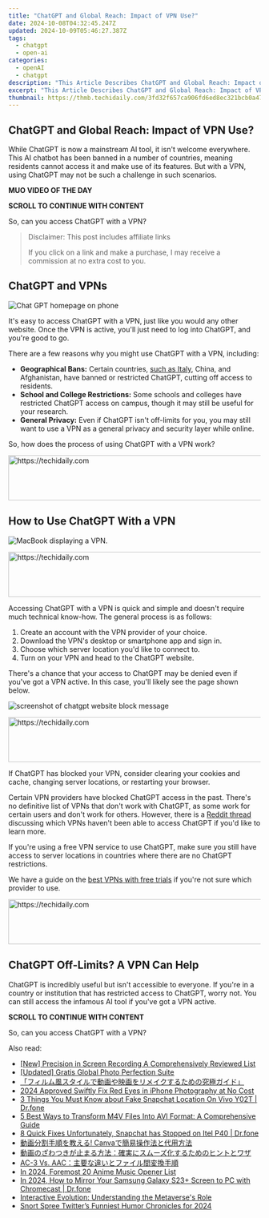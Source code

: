 ```yaml
---
title: "ChatGPT and Global Reach: Impact of VPN Use?"
date: 2024-10-08T04:32:45.247Z
updated: 2024-10-09T05:46:27.387Z
tags:
  - chatgpt
  - open-ai
categories:
  - openAI
  - chatgpt
description: "This Article Describes ChatGPT and Global Reach: Impact of VPN Use?"
excerpt: "This Article Describes ChatGPT and Global Reach: Impact of VPN Use?"
thumbnail: https://thmb.techidaily.com/3fd32f657ca906fd6ed8ec321bcb0a471e050e9fdbe1e0332d4aba568afc6cd5.jpg
---
```


## ChatGPT and Global Reach: Impact of VPN Use?

 While ChatGPT is now a mainstream AI tool, it isn't welcome everywhere. This AI chatbot has been banned in a number of countries, meaning residents cannot access it and make use of its features. But with a VPN, using ChatGPT may not be such a challenge in such scenarios.

**MUO VIDEO OF THE DAY**

**SCROLL TO CONTINUE WITH CONTENT**

 So, can you access ChatGPT with a VPN?

>  Disclaimer: This post includes affiliate links
>
>  If you click on a link and make a purchase, I may receive a commission at no extra cost to you.
>

## ChatGPT and VPNs

![Chat GPT homepage on phone](https://thmb.techidaily.com/c64fedaf756cbcf9ac92722c1b2668052e1efc526bd85097cc0c097ddacbbc3a.jpg)

 It's easy to access ChatGPT with a VPN, just like you would any other website. Once the VPN is active, you'll just need to log into ChatGPT, and you're good to go.

 There are a few reasons why you might use ChatGPT with a VPN, including:

* **Geographical Bans:** Certain countries, [such as Italy](https://www.makeuseof.com/why-has-italy-banned-chatgpt/), China, and Afghanistan, have banned or restricted ChatGPT, cutting off access to residents.
* **School and College Restrictions:** Some schools and colleges have restricted ChatGPT access on campus, though it may still be useful for your research.
* **General Privacy:** Even if ChatGPT isn't off-limits for you, you may still want to use a VPN as a general privacy and security layer while online.

 So, how does the process of using ChatGPT with a VPN work?

<!-- affiliate ads begin -->
<a href="https://zebaoaffiliateprogram.pxf.io/c/5597632/2137972/21526" target="_top" id="2137972">
  <img src="//a.impactradius-go.com/display-ad/21526-2137972" border="0" alt="https://techidaily.com" width="728" height="90"/>
</a>
<img height="0" width="0" src="https://zebaoaffiliateprogram.pxf.io/i/5597632/2137972/21526" style="position:absolute;visibility:hidden;" border="0" />
<!-- affiliate ads end -->

## How to Use ChatGPT With a VPN

![MacBook displaying a VPN.](https://static1.makeuseofimages.com/wordpress/wp-content/uploads/2023/07/grey-and-black-macbook-pro-showing-vpn.jpg)

<!-- affiliate ads begin -->
<a href="https://appsumo.8odi.net/c/5597632/2037355/7443" target="_top" id="2037355">
  <img src="//a.impactradius-go.com/display-ad/7443-2037355" border="0" alt="https://techidaily.com" width="728" height="90"/>
</a>
<img height="0" width="0" src="https://appsumo.8odi.net/i/5597632/2037355/7443" style="position:absolute;visibility:hidden;" border="0" />
<!-- affiliate ads end -->

 Accessing ChatGPT with a VPN is quick and simple and doesn't require much technical know-how. The general process is as follows:

1. Create an account with the VPN provider of your choice.
2. Download the VPN's desktop or smartphone app and sign in.
3. Choose which server location you'd like to connect to.
4. Turn on your VPN and head to the ChatGPT website.

 There's a chance that your access to ChatGPT may be denied even if you've got a VPN active. In this case, you'll likely see the page shown below.

![screenshot of chatgpt website block message](https://static1.makeuseofimages.com/wordpress/wp-content/uploads/2023/11/gpt-block-1.jpg)

<!-- affiliate ads begin -->
<a href="https://unicoeye.pxf.io/c/5597632/2134218/18498" target="_top" id="2134218">
  <img src="//a.impactradius-go.com/display-ad/18498-2134218" border="0" alt="https://techidaily.com" width="728" height="90"/>
</a>
<img height="0" width="0" src="https://unicoeye.pxf.io/i/5597632/2134218/18498" style="position:absolute;visibility:hidden;" border="0" />
<!-- affiliate ads end -->

 If ChatGPT has blocked your VPN, consider clearing your cookies and cache, changing server locations, or restarting your browser.

 Certain VPN providers have blocked ChatGPT access in the past. There's no definitive list of VPNs that don't work with ChatGPT, as some work for certain users and don't work for others. However, there is a [Reddit thread](https://www.reddit.com/r/ChatGPT/comments/12bvety/did%5Fopenai%5Fjust%5Fstart%5Fblocking%5Fvpn%5Faccess%5Fbeen/) discussing which VPNs haven't been able to access ChatGPT if you'd like to learn more.

 If you're using a free VPN service to use ChatGPT, make sure you still have access to server locations in countries where there are no ChatGPT restrictions.

 We have a guide on the [best VPNs with free trials](https://www.makeuseof.com/tag/best-vpn-free-trial/) if you're not sure which provider to use.

<!-- affiliate ads begin -->
<a href="https://homestyler.sjv.io/c/5597632/1943647/22993" target="_top" id="1943647">
  <img src="//a.impactradius-go.com/display-ad/22993-1943647" border="0" alt="https://techidaily.com" width="728" height="90"/>
</a>
<img height="0" width="0" src="https://homestyler.sjv.io/i/5597632/1943647/22993" style="position:absolute;visibility:hidden;" border="0" />
<!-- affiliate ads end -->

## ChatGPT Off-Limits? A VPN Can Help

 ChatGPT is incredibly useful but isn't accessible to everyone. If you're in a country or institution that has restricted access to ChatGPT, worry not. You can still access the infamous AI tool if you've got a VPN active.

**SCROLL TO CONTINUE WITH CONTENT**

 So, can you access ChatGPT with a VPN?

<ins class="adsbygoogle"
     style="display:block"
     data-ad-format="autorelaxed"
     data-ad-client="ca-pub-7571918770474297"
     data-ad-slot="1223367746"></ins>

<ins class="adsbygoogle"
     style="display:block"
     data-ad-client="ca-pub-7571918770474297"
     data-ad-slot="8358498916"
     data-ad-format="auto"
     data-full-width-responsive="true"></ins>

<span class="atpl-alsoreadstyle">Also read:</span>
<div><ul>
<li><a href="https://desktop-recording.techidaily.com/new-precision-in-screen-recording-a-comprehensively-reviewed-list/"><u>[New] Precision in Screen Recording A Comprehensively Reviewed List</u></a></li>
<li><a href="https://some-knowledge.techidaily.com/updated-gratis-global-photo-perfection-suite/"><u>[Updated] Gratis Global Photo Perfection Suite</u></a></li>
<li><a href="https://tech-savvy.techidaily.com/44cm44ov44kj44or44og6ako44k544k44kk44or44gn5yuv55s744ke5pig55s744ks44oq44oh44kk44kv44gz44kl44gf44kb44gu56m25qw144ks44kk44oj44cn/"><u>「フィルム風スタイルで動画や映画をリメイクするための究極ガイド」</u></a></li>
<li><a href="https://some-guidance.techidaily.com/2024-approved-swiftly-fix-red-eyes-in-iphone-photography-at-no-cost/"><u>2024 Approved Swiftly Fix Red Eyes in iPhone Photography at No Cost</u></a></li>
<li><a href="https://location-social.techidaily.com/3-things-you-must-know-about-fake-snapchat-location-on-vivo-y02t-drfone-by-drfone-virtual-android/"><u>3 Things You Must Know about Fake Snapchat Location On Vivo Y02T | Dr.fone</u></a></li>
<li><a href="https://tech-savvy.techidaily.com/5-best-ways-to-transform-m4v-files-into-avi-format-a-comprehensive-guide/"><u>5 Best Ways to Transform M4V Files Into AVI Format: A Comprehensive Guide</u></a></li>
<li><a href="https://howto.techidaily.com/8-quick-fixes-unfortunately-snapchat-has-stopped-on-itel-p40-drfone-by-drfone-fix-android-problems-fix-android-problems/"><u>8 Quick Fixes Unfortunately, Snapchat has Stopped on Itel P40 | Dr.fone</u></a></li>
<li><a href="https://tech-savvy.techidaily.com/canva/"><u>動画分割手順を教える! Canvaで簡易操作法と代用方法</u></a></li>
<li><a href="https://tech-savvy.techidaily.com/5yuv55s744gu44gw44kp44gk44gn44gm5q2i44gplus44kl5pa55rov77ya56k65a6f44gr44k544og44o844k65yyw44gz44kl44gf44kb44gu44os44oz44oi44go44ov44k2/"><u>動画のざわつきが止まる方法：確実にスムーズ化するためのヒントとワザ</u></a></li>
<li><a href="https://tech-savvy.techidaily.com/ac-3-vs-aac/"><u>AC-3 Vs. AAC：主要な違いとファイル間変換手順</u></a></li>
<li><a href="https://article-posts.techidaily.com/in-2024-foremost-20-anime-music-opener-list/"><u>In 2024, Foremost 20 Anime Music Opener List</u></a></li>
<li><a href="https://screen-mirror.techidaily.com/in-2024-how-to-mirror-your-samsung-galaxy-s23plus-screen-to-pc-with-chromecast-drfone-by-drfone-android/"><u>In 2024, How to Mirror Your Samsung Galaxy S23+ Screen to PC with Chromecast | Dr.fone</u></a></li>
<li><a href="https://facebook.techidaily.com/interactive-evolution-understanding-the-metaverses-role/"><u>Interactive Evolution: Understanding the Metaverse's Role</u></a></li>
<li><a href="https://twitter-videos.techidaily.com/snort-spree-twitters-funniest-humor-chronicles-for-2024/"><u>Snort Spree Twitter’s Funniest Humor Chronicles for 2024</u></a></li>
</ul></div>

